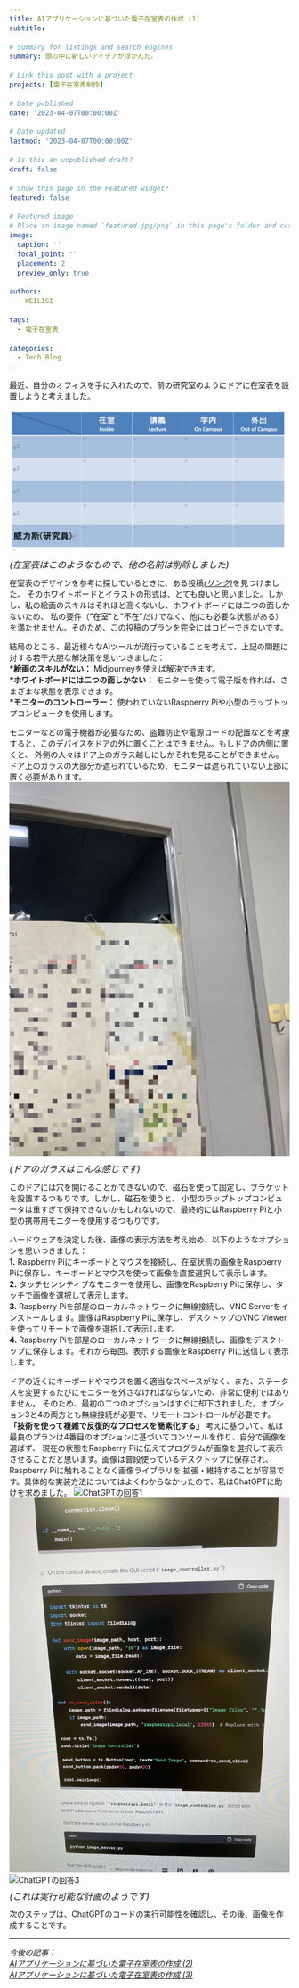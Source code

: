 ```yaml
---
title: AIアプリケーションに基づいた電子在室表の作成 (1)
subtitle: 

# Summary for listings and search engines
summary: 頭の中に新しいアイデアが浮かんだ。

# Link this post with a project
projects: [電子在室表制作]

# Date published
date: '2023-04-07T00:00:00Z'

# Date updated
lastmod: '2023-04-07T00:00:00Z'

# Is this an unpublished draft?
draft: false

# Show this page in the Featured widget?
featured: false

# Featured image
# Place an image named `featured.jpg/png` in this page's folder and customize its options here.
image:
  caption: ''
  focal_point: ''
  placement: 2
  preview_only: true

authors:
  - WEILISI

tags:
  - 電子在室表

categories:
  - Tech Blog
---
```

最近、自分のオフィスを手に入れたので、前の研究室のようにドアに在室表を設置しようと考えました。

![前の在室表](DocLabStatusList.png "画像クレジット: Ⓒ WEILISI")
<p style="font-size: 16px; line-height: 0.6;"><i>(在室表はこのようなもので、他の名前は削除しました)</i></p>

在室表のデザインを参考に探しているときに、ある投稿[*(リンク)*](https://www.sakaikoheilab.com/2021/09/lab-door)を見つけました。
そのホワイトボードとイラストの形式は、とても良いと思いました。しかし、私の絵画のスキルはそれほど高くないし、ホワイトボードには二つの面しかないため、
私の要件（"在室"と"不在"だけでなく、他にも必要な状態がある）を満たせません。そのため、この投稿のプランを完全にはコピーできないです。

結局のところ、最近様々なAIツールが流行っていることを考えて、上記の問題に対する若干大胆な解決策を思いつきました：  
**\*絵画のスキルがない：** Midjourneyを使えば解決できます。  
**\*ホワイトボードには二つの面しかない：** モニターを使って電子版を作れば、さまざまな状態を表示できます。  
**\*モニターのコントローラー：** 使われていないRaspberry Piや小型のラップトップコンピュータを使用します。

モニターなどの電子機器が必要なため、盗難防止や電源コードの配置などを考慮すると、このデバイスをドアの外に置くことはできません。もしドアの内側に置くと、
外側の人々はドア上のガラス越しにしかそれを見ることができません。ドア上のガラスの大部分が遮られているため、モニターは遮られていない上部に置く必要があります。
![ドアのガラス](IMG_2525.JPG "画像クレジット: Ⓒ WEILISI")
<p style="font-size: 16px; line-height: 0.6;"><i>(ドアのガラスはこんな感じです)</i></p>

このドアには穴を開けることができないので、磁石を使って固定し、ブラケットを設置するつもりです。しかし、磁石を使うと、
小型のラップトップコンピュータは重すぎて保持できないかもしれないので、最終的にはRaspberry Piと小型の携帯用モニターを使用するつもりです。

ハードウェアを決定した後、画像の表示方法を考え始め、以下のようなオプションを思いつきました：  
**1.** Raspberry Piにキーボードとマウスを接続し、在室状態の画像をRaspberry Piに保存し、キーボードとマウスを使って画像を直接選択して表示します。  
**2.** タッチセンシティブなモニターを使用し、画像をRaspberry Piに保存し、タッチで画像を選択して表示します。  
**3.** Raspberry Piを部屋のローカルネットワークに無線接続し、VNC Serverをインストールします。画像はRaspberry Piに保存し、デスクトップのVNC Viewerを使ってリモートで画像を選択して表示します。  
**4.** Raspberry Piを部屋のローカルネットワークに無線接続し、画像をデスクトップに保存します。それから毎回、表示する画像をRaspberry Piに送信して表示します。

ドアの近くにキーボードやマウスを置く適当なスペースがなく、また、ステータスを変更するたびにモニターを外さなければならないため、非常に便利ではありません。
そのため、最初の二つのオプションはすぐに却下されました。オプション3と4の両方とも無線接続が必要で、リモートコントロールが必要です。
 **「技術を使って複雑で反復的なプロセスを簡素化する」** 考えに基づいて、私は最良のプランは4番目のオプションに基づいてコンソールを作り、自分で画像を選ばず、
現在の状態をRaspberry Piに伝えてプログラムが画像を選択して表示させることだと思います。画像は普段使っているデスクトップに保存され、Raspberry Piに触れることなく画像ライブラリを
拡張・維持することが容易です。具体的な実装方法についてはよくわからなかったので、私はChatGPTに助けを求めました。
![ChatGPTの回答1](IMG_8764.jpg "画像クレジット: Ⓒ WEILISI")
![ChatGPTの回答2](IMG_8765.jpg "画像クレジット: Ⓒ WEILISI")
![ChatGPTの回答3](IMG_8766.jpg "画像クレジット: Ⓒ WEILISI")
<p style="font-size: 16px; line-height: 0.6;"><i>(これは実行可能な計画のようです)</i></p>

次のステップは、ChatGPTのコードの実行可能性を確認し、その後、画像を作成することです。

---
*今後の記事：*  
*[AIアプリケーションに基づいた電子在室表の作成 (2)](https://weils302.com/techblog/status_list_2_20230415/)*  
*[AIアプリケーションに基づいた電子在室表の作成 (3)](https://weils302.com/techblog/status_list_3_20230418/)*
